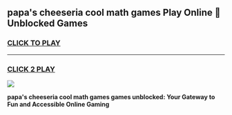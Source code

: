 
## papa's cheeseria cool math games Play Online 👋 Unblocked Games
<h3>
<a href="https://news.freeplayer.one?title=papa's_cheeseria_cool_math_games&ref=17CMG">CLICK TO PLAY</a></h3>
<hr>

<h3>
<a href="https://news.freeplayer.one?title=papa's_cheeseria_cool_math_games&ref=17CMG">CLICK 2 PLAY</a>
  
</h3>

<a href="https://news.freeplayer.one?title=papa's_cheeseria_cool_math_games&ref=17CMG/"><img src="https://clearcache.store/games.png"></a>


**papa's cheeseria cool math games games unblocked: Your Gateway to Fun and Accessible Online Gaming**
